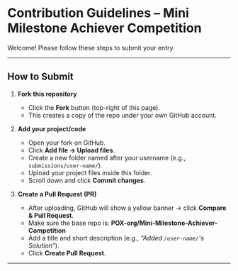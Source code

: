 # Contribution Guidelines – Mini Milestone Achiever Competition

Welcome! Please follow these steps to submit your entry.

---
## How to Submit

1. **Fork this repository**  
   - Click the **Fork** button (top-right of this page).  
   - This creates a copy of the repo under your own GitHub account.

2. **Add your project/code**  
   - Open your fork on GitHub.  
   - Click **Add file → Upload files**.  
   - Create a new folder named after your username (e.g., `submissions/user-name/`).  
   - Upload your project files inside this folder.  
   - Scroll down and click **Commit changes**.

3. **Create a Pull Request (PR)**  
   - After uploading, GitHub will show a yellow banner → click **Compare & Pull Request**.  
   - Make sure the base repo is: **POX-org/Mini-Milestone-Achiever-Competition**  
   - Add a title and short description (e.g., *“Added `/user-name/`'s Solution”*).  
   - Click **Create Pull Request**.

---
